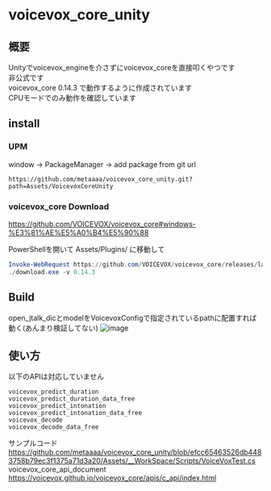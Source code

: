 # voicevox_core_unity

## 概要
Unityでvoicevox_engineを介さずにvoicevox_coreを直接叩くやつです<br>
非公式です<br>
voicevox_core 0.14.3 で動作するように作成されています<br>
CPUモードでのみ動作を確認しています<br>

## install
### UPM
window -> PackageManager -> add package from git url
```
https://github.com/metaaaa/voicevox_core_unity.git?path=Assets/VoicevoxCoreUnity
```

### voicevox_core Download
https://github.com/VOICEVOX/voicevox_core#windows-%E3%81%AE%E5%A0%B4%E5%90%88

PowerShellを開いて Assets/Plugins/ に移動して
```PowerShell
Invoke-WebRequest https://github.com/VOICEVOX/voicevox_core/releases/latest/download/download-windows-x64.exe -OutFile ./download.exe
./download.exe -v 0.14.3
```

## Build
open_jtalk_dicとmodelをVoicevoxConfigで指定されているpathに配置すれば動く(あんまり検証してない)
![image](https://user-images.githubusercontent.com/56059182/232301774-fdd28e69-c05a-4586-9027-1b0065c716a5.png)

## 使い方

以下のAPIは対応していません <br>
```
voicevox_predict_duration
voicevox_predict_duration_data_free
voicevox_predict_intonation
voicevox_predict_intonation_data_free
voicevox_decode
voicevox_decode_data_free 
```

サンプルコード <br>
https://github.com/metaaaa/voicevox_core_unity/blob/efcc65463526db4483758b79ec3f1375a71d3a20/Assets/__WorkSpace/Scripts/VoiceVoxTest.cs <br>
voicevox_core_api_document <br>
https://voicevox.github.io/voicevox_core/apis/c_api/index.html <br>
